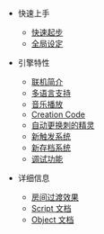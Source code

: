 * 快速上手

  * [快速起步](quickstart.md)
  * [全局设定](global.md)

* 引擎特性

  * [联机简介](network.md)
  * [多语言支持](i18n.md)
  * [音乐播放](music.md)
  * [Creation Code](cc.md)
  * [自动更换刺的精灵](autosprite.md)
  * [新触发系统](trigger.md)
  * [新存档系统](save.md)
  * [调试功能](debug.md)

* 详细信息
  * [房间过渡效果](transition.md)
  * [Script 文档](scriptref.md)
  * [Object 文档](objectref.md)
